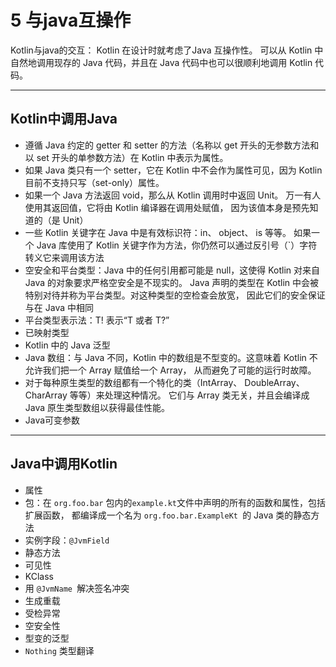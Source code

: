 # 5 与java互操作

Kotlin与java的交互： Kotlin 在设计时就考虑了Java 互操作性。
可以从 Kotlin 中自然地调用现存的 Java 代码，并且在 Java 代码中也可以很顺利地调用 Kotlin 代码。

---
## Kotlin中调用Java

- 遵循 Java 约定的 getter 和 setter 的方法（名称以 get 开头的无参数方法和以 set 开头的单参数方法）在 Kotlin 中表示为属性。
- 如果 Java 类只有一个 setter，它在 Kotlin 中不会作为属性可见，因为 Kotlin 目前不支持只写（set-only）属性。
- 如果一个 Java 方法返回 void，那么从 Kotlin 调用时中返回 Unit。 万一有人使用其返回值，它将由 Kotlin 编译器在调用处赋值， 因为该值本身是预先知道的（是 Unit）
- 一些 Kotlin 关键字在 Java 中是有效标识符：in、 object、 is 等等。 如果一个 Java 库使用了 Kotlin 关键字作为方法，你仍然可以通过反引号（`）字符转义它来调用该方法
- 空安全和平台类型：Java 中的任何引用都可能是 null，这使得 Kotlin 对来自 Java 的对象要求严格空安全是不现实的。 Java 声明的类型在 Kotlin 中会被特别对待并称为平台类型。对这种类型的空检查会放宽， 因此它们的安全保证与在 Java 中相同
- 平台类型表示法：T! 表示“T 或者 T?”
- 已映射类型
- Kotlin 中的 Java 泛型
- Java 数组：与 Java 不同，Kotlin 中的数组是不型变的。这意味着 Kotlin 不允许我们把一个 Array<String> 赋值给一个 Array<Any>， 从而避免了可能的运行时故障。
- 对于每种原生类型的数组都有一个特化的类（IntArray、 DoubleArray、 CharArray 等等）来处理这种情况。 它们与 Array 类无关，并且会编译成 Java 原生类型数组以获得最佳性能。
- Java可变参数

---
## Java中调用Kotlin
 
- 属性
- 包：在 `org.foo.bar` 包内的` example.kt `文件中声明的所有的函数和属性，包括扩展函数， 都编译成一个名为 `org.foo.bar.ExampleKt `的 Java 类的静态方法
- 实例字段：`@JvmField`
- 静态方法
- 可见性
- KClass
- 用 `@JvmName `解决签名冲突
- 生成重载
- 受检异常
- 空安全性
- 型变的泛型
- `Nothing` 类型翻译

